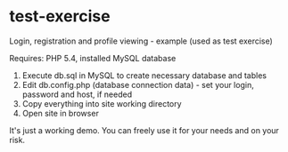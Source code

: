 # test-exercise
Login, registration and profile viewing - example (used as test exercise)

Requires: PHP 5.4, installed MySQL database

1. Execute db.sql in MySQL to create necessary database and tables
2. Edit db.config.php (database connection data) - set your login, password and host, if needed
3. Copy everything into site working directory
4. Open site in browser

It's just a working demo. You can freely use it for your needs and on your risk.
